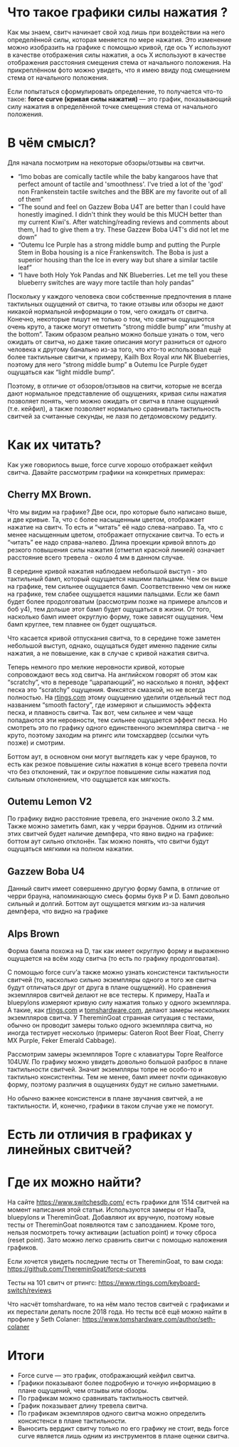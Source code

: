 # Что такое графики силы нажатия ?

Как мы знаем, свитч начинает свой ход лишь при воздействии на него определённой силы, которая меняется по мере нажатия. Это изменение можно изобразить на графике с помощью кривой, где ось Y используют в качестве отображения силы нажатия, а ось X используют в качестве отображения расстояния смещения стема от начального положения. На прикреплённом фото можно увидеть, что я имею ввиду под смещением стема от начального положения.

Если попытаться сформулировать определение, то получается что-то такое: **force curve (кривая силы нажатия)** — это график, показывающий силу нажатия в определённой точке смещения стема от начального положения.

# В чём смысл?

Для начала посмотрим на некоторые обзоры/отзывы на свитчи.

- “Imo bobas are comically tactile while the baby kangaroos have that perfect amount of tactile and 'smoothness'. I've tried a lot of the 'god' non Frankenstein tactile switches and the BBK are my favorite out of all of them”
- “The sound and feel on Gazzew Boba U4T are better than I could have honestly imagined. I didn't think they would be this MUCH better than my current Kiwi's. After watching/reading reviews and comments about them, I had to give them a try. These Gazzew Boba U4T's did not let me down”
- “Outemu Ice Purple has a strong middle bump and putting the Purple Stem in Boba housing is a nice Frankenswitch. The Boba is just a superior housing than the Ice in every way but share a similar tactile leaf”
- “I have both Holy Yok Pandas and NK Blueberries. Let me tell you these blueberry switches are wayy more tactile than holy pandas”

Поскольку у каждого человека свои собственные предпочтения в плане тактильных ощущений от свитча, то такие отзывы или обзоры не дают никакой нормальной информации о том, чего ожидать от свитча. Конечно, некоторые пишут не только о том, что свитчи ощущаются очень круто, а также могут отметить “strong middle bump” или “mushy at the bottom”. Таким образом реально можно больше узнать о том, чего ожидать от свитча, но даже такие описания могут разниться от одного человека к другому банально из-за того, что кто-то использовал ещё более тактильные свитчи, к примеру, Kailh Box Royal или NK Blueberries, поэтому для него “strong middle bump” в Outemu Ice Purple будет ощущаться как “light middle bump”.

Поэтому, в отличие от обзоров/отзывов на свитчи, которые не всегда дают нормальное представление об ощущениях, кривая силы нажатия позволяет понять, чего можно ожидать от свитча в плане ощущений (т.е. кейфил), а также позволяет нормально сравнивать тактильность свитчей за считанные секунды, не лазя по детдомовскому реддиту.

# Как их читать?

Как уже говорилось выше, force curve хорошо отображает кейфил свитча. Давайте рассмотрим графики на конкретных примерах:

## Cherry MX Brown.

Что мы видим на графике? Две оси, про которые было написано выше, и две кривые. Та, что с более насыщенным цветом, отображает нажатие на свитч. То есть и “читать” её надо слева-направо. Та, что с менее насыщенным цветом, отображает отпускание свитча. То есть и “читать” ее надо справа-налево. Длина проекции кривой вплоть до резкого повышения силы нажатия (отметил красной линией) означает расстояние всего тревела - около 4 мм в данном случае.

В середине кривой нажатия наблюдаем небольшой выступ - это тактильный бамп, который ощущается нашими пальцами. Чем он выше на графике, тем сильнее ощущается бамп. Соответственно чем он ниже на графике, тем слабее ощущается нашими пальцами. Если же бамп будет более продолговатым (рассмотрим позже на примере альпсов и боб у4), тем дольше этот бамп будет ощущаться в жизни. От того, насколько бамп имеет округлую форму, тоже зависят ощущения. Чем бамп круглее, тем плавнее он будет ощущаться.

Что касается кривой отпускания свитча, то в середине тоже заметен небольшой выступ, однако, ощущаться будет именно падение силы нажатия, а не повышение, как в случае с кривой нажатия свитча.

Теперь немного про мелкие неровности кривой, которые сопровождают весь ход свитча. На английском говорят об этом как “scratchy”, что в переводе “царапающий”, но насколько я понял, эффект песка это “scratchy” ощущения. Фиксятся смазкой, но не всегда полностью. На [rtings.com](http://rtings.com) этому ощущению уделили отдельный тест под названием “smooth factory”, где измеряют и слышимость эффекта песка, и плавность свитча. Так вот, чем сильнее и чем чаще попадаются эти неровности, тем сильнее ощущается эффект песка. Но смотреть это по графику одного единственного экземпляра свитча - не круто, поэтому заходим на ртингс или томсхардвер (ссылки чуть позже) и смотрим.

Боттом аут, в основном они могут выглядеть как у чере браунов, то есть как резкое повышение силы нажатия в конце всего тревела почти что без отклонений, так и округлое повышение силы нажатия под сильным отклонением, что ощущается как мягкость.

## Outemu Lemon V2

По графику видно расстояние тревела, его значение около 3.2 мм. Также можно заметить бамп, как у черри браунов. Одним из отличий этих свитчей будет наличие демпфера, что явно видно на графике: боттом аут сильно отклонён. Так можно понять, что свитчи будут ощущаться мягкими на полном нажатии.

## Gazzew Boba U4

Данный свитч имеет совершенно другую форму бампа, в отличие от черри брауна, напоминающую смесь формы букв P и D. Бамп довольно сильный и долгий. Боттом аут ощущается мягким из-за наличия демпфера, что видно на графике

## Alps Brown

Форма бампа похожа на D, так как имеет округлую форму и выраженно ощущается на всём ходу свитча (то есть по графику продолговатая).

С помощью force curv’а также можно узнать консистенси тактильности свитчей (то, насколько сильно экземпляры одного и того же свитча будут отличаться друг от друга в плане ощущений). Но сравнения экземпляров свитчей делают не все тестеры. К примеру, HaaTa и bluepylons измеряют кривую силу нажатия только у одного экземпляра. А такие, как [rtings.com](http://rtings.com) и [tomshardware.com](http://tomshardware.com), делают замеры нескольких экземпляров свитча. У ThereminGoat странная ситуация с тестами, обычно он проводит замеры только одного экземпляра свитча, но иногда тестирует несколько (примеры: Gateron Root Beer Float, Cherry MX Purple, Feker Emerald Cabbage).

Рассмотрим замеры экземпляров Topre с клавиатуры Topre Realforce 104UW. По графику можно увидеть довольно большой разброс в плане тактильности свитчей. Значит экземпляры топре не особо-то и тактильно консистентны. Тем не менее, бамп имеет почти одинаковую форму, поэтому различия в ощущениях будут не сильно заметными.

Но обычно важнее консистенси в плане звучания свитчей, а не тактильности. И, конечно, графики в таком случае уже не помогут.

# Есть ли отличия в графиках у линейных свитчей?

# Где их можно найти?

На сайте https://www.switchesdb.com/ есть графики для 1514 свитчей на момент написания этой статьи. Используются замеры от HaaTa, bluepylons и ThereminGoat. Добавляют их вручную, поэтому новые тесты от ThereminGoat появляются там с запозданием. Кроме того, нельзя посмотреть точку активации (actuation point) и точку сброса (reset point). Зато можно легко сравнить свитчи с помощью наложения графиков.

Если хочется увидеть последние тесты от ThereminGoat, то вам сюда: https://github.com/ThereminGoat/force-curves

Тесты на 101 свитч от ртингс: https://www.rtings.com/keyboard-switch/reviews

Что насчёт tomshardware, то на нём мало тестов свитчей с графиками и их перестали делать после 2018 года. Но тесты всё ещё можно найти в профиле у Seth Colaner: https://www.tomshardware.com/author/seth-colaner

# Итоги

- Force curve — это график, отображающий кейфил свитча.
- Графики показывают более подробную и точную информацию в плане ощущений, чем отзывы или обзоры.
- По графикам можно сравнивать тактильность свитчей.
- График показывает длину тревела свитча.
- По графикам экземпляров одного свитча можно определить консистенси в плане тактильности.
- Выносить вердикт свитчу только по его графику не стоит, ведь force curve является лишь одним из инструментов в плане оценки свитча.